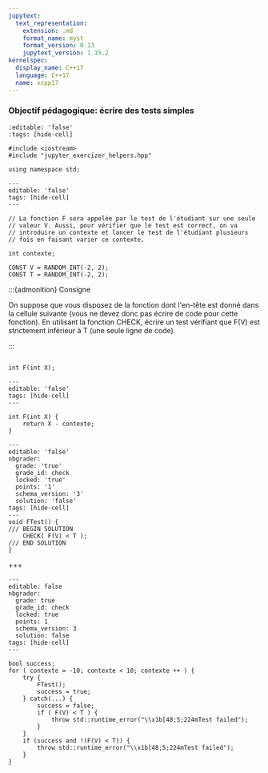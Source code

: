 ```yaml
---
jupytext:
  text_representation:
    extension: .md
    format_name: myst
    format_version: 0.13
    jupytext_version: 1.15.2
kernelspec:
  display_name: C++17
  language: C++17
  name: xcpp17
---
```


### Objectif pédagogique: écrire des tests simples

```{code-cell}
:editable: 'false'
:tags: [hide-cell]

#include <iostream>
#include "jupyter_exercizer_helpers.hpp"

using namespace std;
```

```{code-cell}
---
editable: 'false'
tags: [hide-cell]
---

// La fonction F sera appelée par le test de l'étudiant sur une seule
// valeur V. Aussi, pour vérifier que le test est correct, on va
// introduire un contexte et lancer le test de l'étudiant plusieurs
// fois en faisant varier ce contexte.

int contexte;

CONST V = RANDOM_INT(-2, 2);
CONST T = RANDOM_INT(-2, 2);

```


:::{admonition} Consigne

On suppose que vous disposez de la fonction dont l'en-tête est donné
dans la cellule suivante (vous ne devez donc pas écrire de code pour cette fonction).
En utilisant la fonction CHECK, écrire un test vérifiant que F(V) est strictement inférieur à T
(une seule ligne de code).

:::


```{code-cell}

int F(int X);
```


```{code-cell}
---
editable: 'false'
tags: [hide-cell]
---

int F(int X) {
    return X - contexte;
}
```

```{code-cell}
---
editable: 'false'
nbgrader:
  grade: 'true'
  grade_id: check
  locked: 'true'
  points: '1'
  schema_version: '3'
  solution: 'false'
tags: [hide-cell]
---
void FTest() {
/// BEGIN SOLUTION
    CHECK( F(V) < T );
/// END SOLUTION
}
```

+++

```{code-cell}
---
editable: false
nbgrader:
  grade: true
  grade_id: check
  locked: true
  points: 1
  schema_version: 3
  solution: false
tags: [hide-cell]
---

bool success;
for ( contexte = -10; contexte < 10; contexte ++ ) {
    try {
        FTest();
        success = true;
    } catch(...) {
        success = false;
        if ( F(V) < T ) {
            throw std::runtime_error("\\x1b[48;5;224mTest failed");
        }
    }
    if (success and !(F(V) < T)) {
        throw std::runtime_error("\\x1b[48;5;224mTest failed");
    }
}
```